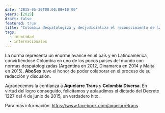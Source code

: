 ```yaml
---
date: "2015-06-30T00:00:00+10:00"
years: [2015]
draft: false
featured: true
title: "Colombia despatologiza y desjudicializa el reconocimiento de la identidad de género"
tags:
  - identidad
  - internacionales
---
```


La norma representa un enorme avance en el país y en Latinoamérica, convirtiéndose Colombia en uno de los pocos países del mundo con normas despatologizadas (Argentina en 2012, Dinamarca en 2014 y Malta en 2015). **AboSex** tuvo el honor de poder colaborar en el proceso de su redacción y discusión.

Agradecemos la confianza a **Aquelarre Trans** y **Colombia Diversa**. En virtud del logro conseguido, felicitamos y aplaudimos el dictado del Decreto 1227 del 4 de junio de 2015, un verdadero hito.

Para más información: https://www.facebook.com/aquelarretrans